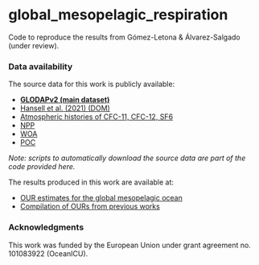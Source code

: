 # global_mesopelagic_respiration
Code to reproduce the results from Gómez-Letona &amp; Álvarez-Salgado (under review).

### Data availability
The source data for this work is publicly available:
-  [**GLODAPv2 (main dataset)**](https://glodap.info/index.php/merged-and-adjusted-data-product-v2-2023/)
-  [Hansell et al. (2021) (DOM)](https://www.ncei.noaa.gov/access/metadata/landing-page/bin/iso?id=gov.noaa.nodc:0227166)
-  [Atmospheric histories of CFC-11, CFC-12, SF6](https://www.ncei.noaa.gov/access/metadata/landing-page/bin/iso?id=gov.noaa.nodc:0164584)
-  [NPP](http://orca.science.oregonstate.edu/npp_products.php)
-  [WOA](https://www.ncei.noaa.gov/access/world-ocean-atlas-2023/bin/woa23.pl)
-  [POC](https://data.marine.copernicus.eu/product/MULTIOBS_GLO_BIO_BGC_3D_REP_015_010/description)

*Note: scripts to automatically download the source data are part of the code provided here.*

The results produced in this work are available at:
-  [OUR estimates for the global mesopelagic ocean]()
-  [Compilation of OURs from previous works]()

### Acknowledgments
This work was funded by the European Union under grant agreement no. 101083922 (OceanICU).

